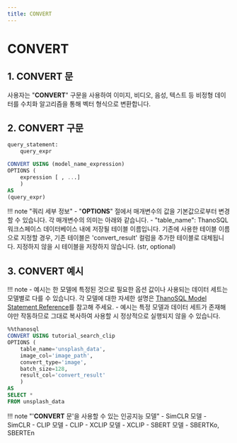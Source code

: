 ```yaml
---
title: CONVERT
---
```


# __CONVERT__

## __1. CONVERT 문__

사용자는 "__CONVERT__" 구문을 사용하여 이미지, 비디오, 음성, 텍스트 등 비정형 데이터를 수치화 알고리즘을 통해 벡터 형식으로 변환합니다.

## __2. CONVERT 구문__

```sql
query_statement:
    query_expr

CONVERT USING (model_name_expression)
OPTIONS (
    expression [ , ...]
    )
AS
(query_expr)
```

!!! note "쿼리 세부 정보"
    - "__OPTIONS__" 절에서 매개변수의 값을 기본값으로부터 변경할 수 있습니다. 각 매개변수의 의미는 아래와 같습니다.
        - "table_name": ThanoSQL 워크스페이스 데이터베이스 내에 저장될 테이블 이름입니다. 기존에 사용한 테이블 이름으로 지정할 경우, 기존 테이블은 'convert_result' 컬럼을 추가한 테이블로 대체됩니다. 지정하지 않을 시 테이블을 저장하지 않습니다. (str, optional)

## __3. CONVERT 예시__

!!! note
    - 예시는 한 모델에 특정된 것으로 필요한 옵션 값이나 사용되는 데이터 세트는 모델별로 다를 수 있습니다. 각 모델에 대한 자세한 설명은 [ThanoSQL Model Statement Reference](/ko/how-to_guides/reference/#thanosql-model-statement-reference)를 참고해 주세요.
    - 예시는 특정 모델과 데이터 세트가 존재해야만 작동하므로 그대로 복사하여 사용할 시 정상적으로 실행되지 않을 수 있습니다.

```sql
%%thanosql
CONVERT USING tutorial_search_clip
OPTIONS (
    table_name='unsplash_data',
    image_col='image_path',
    convert_type='image',
    batch_size=128,
    result_col='convert_result'
    )
AS
SELECT *
FROM unsplash_data
```

!!! note "'__CONVERT__ 문'을 사용할 수 있는 인공지능 모델"
    - SimCLR 모델 - SimCLR
    - CLIP 모델 - CLIP
    - XCLIP 모델 - XCLIP
    - SBERT 모델 - SBERTKo, SBERTEn